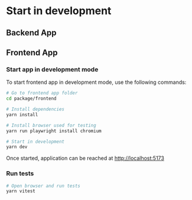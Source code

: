 # Start in development

## Backend App


## Frontend App

### Start app in development mode

To start frontend app in development mode, use the following commands:

```sh
# Go to frontend app folder
cd package/frontend

# Install dependencies
yarn install

# Install browser used for testing
yarn run playwright install chromium

# Start in development
yarn dev
```

Once started, application can be reached at [http://localhost:5173](http://localhost:5173)

### Run tests

```sh
# Open browser and run tests
yarn vitest
```